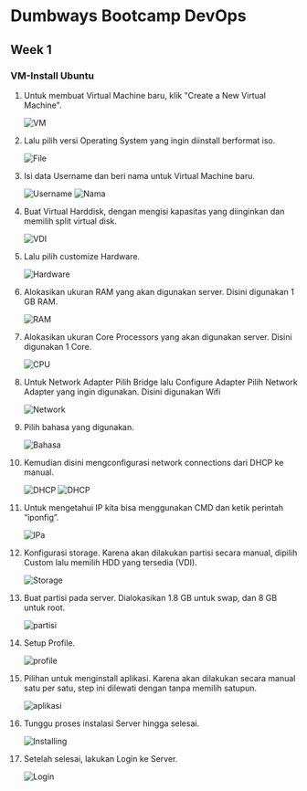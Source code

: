 # Dumbways Bootcamp DevOps
## Week 1
### VM-Install Ubuntu

1. Untuk membuat Virtual Machine baru, klik "Create a New Virtual Machine".
    
    ![VM](https://github.com/radianmy4/devops20-dumbways--Radian-Mulya-/blob/Master/Week1/VM-InstallUbuntu/img/1-1-BuatVMbaru.png)

2. Lalu pilih versi Operating System yang ingin diinstall berformat iso.

    ![File](https://github.com/radianmy4/devops20-dumbways--Radian-Mulya-/blob/Master/Week1/VM-InstallUbuntu/img/1-2-LokasiFileISO.png)

3. Isi data Username dan beri nama untuk Virtual Machine baru.
    
    ![Username](https://github.com/radianmy4/devops20-dumbways--Radian-Mulya-/blob/Master/Week1/VM-InstallUbuntu/img/1-3-UsernameVM.png)
    ![Nama](https://github.com/radianmy4/devops20-dumbways--Radian-Mulya-/blob/Master/Week1/VM-InstallUbuntu/img/1-4-NamaVM.png)

4. Buat Virtual Harddisk, dengan mengisi kapasitas yang diinginkan dan memilih split virtual disk.

    ![VDI](https://github.com/radianmy4/devops20-dumbways--Radian-Mulya-/blob/Master/Week1/VM-InstallUbuntu/img/1-5-MembuatVirtualHarddisk.png)

5. Lalu pilih customize Hardware.
    
    ![Hardware](https://github.com/radianmy4/devops20-dumbways--Radian-Mulya-/blob/Master/Week1/VM-InstallUbuntu/img/1-6-CustomizeHardware.png)

6. Alokasikan ukuran RAM yang akan digunakan server. Disini digunakan 1 GB RAM.
    
    ![RAM](https://github.com/radianmy4/devops20-dumbways--Radian-Mulya-/blob/Master/Week1/VM-InstallUbuntu/img/1-7-Ram.png)

7. Alokasikan ukuran Core Processors yang akan digunakan server. Disini digunakan 1 Core.
    
    ![CPU](https://github.com/radianmy4/devops20-dumbways--Radian-Mulya-/blob/Master/Week1/VM-InstallUbuntu/img/1-8-Processors.png)

8. Untuk Network Adapter Pilih Bridge lalu Configure Adapter Pilih Network Adapter yang ingin digunakan. Disini digunakan Wifi 
    
    ![Network](https://github.com/radianmy4/devops20-dumbways--Radian-Mulya-/blob/Master/Week1/VM-InstallUbuntu/img/1-9-NetworkAdapter.png)

9. Pilih bahasa yang digunakan.
    
    ![Bahasa](https://github.com/radianmy4/devops20-dumbways--Radian-Mulya-/blob/Master/Week1/VM-InstallUbuntu/img/1-10-Bahasa.png)

10. Kemudian disini mengconfigurasi network connections dari DHCP ke manual.
    
    ![DHCP](https://github.com/radianmy4/devops20-dumbways--Radian-Mulya-/blob/Master/Week1/VM-InstallUbuntu/img/1-11-NetworkConection.png)
    ![DHCP](https://github.com/radianmy4/devops20-dumbways--Radian-Mulya-/blob/Master/Week1/VM-InstallUbuntu/img/1-12-IPv4Manual.png)

11. Untuk mengetahui IP kita bisa menggunakan CMD dan ketik perintah “iponfig”.
    
    ![IPa](https://github.com/radianmy4/devops20-dumbways--Radian-Mulya-/blob/Master/Week1/VM-InstallUbuntu/img/1-13-ManualIPdanCMDIPconfig.png)

12. Konfigurasi storage. Karena akan dilakukan partisi secara manual, dipilih Custom lalu memilih HDD yang tersedia (VDI).

    ![Storage](https://github.com/radianmy4/devops20-dumbways--Radian-Mulya-/blob/Master/Week1/VM-InstallUbuntu/img/1-14-AlokasiStorage.png)

13. Buat partisi pada server. Dialokasikan 1.8 GB untuk swap, dan 8 GB untuk root.
    
    ![partisi](https://github.com/radianmy4/devops20-dumbways--Radian-Mulya-/blob/Master/Week1/VM-InstallUbuntu/img/1-15-Partisi.png)

14. Setup Profile.

    ![profile](https://github.com/radianmy4/devops20-dumbways--Radian-Mulya-/blob/Master/Week1/VM-InstallUbuntu/img/1-16-SetupProfile.png)

15. Pilihan untuk menginstall aplikasi. Karena akan dilakukan secara manual satu per satu, step ini dilewati dengan tanpa memilih satupun.

    ![aplikasi](https://github.com/radianmy4/devops20-dumbways--Radian-Mulya-/blob/Master/Week1/VM-InstallUbuntu/img/1-17-AppServer.png)

16. Tunggu proses instalasi Server hingga selesai.

    ![Installing](https://github.com/radianmy4/devops20-dumbways--Radian-Mulya-/blob/Master/Week1/VM-InstallUbuntu/img/1-18-Installing.png)

17. Setelah selesai, lakukan Login ke Server.

    ![Login](https://github.com/radianmy4/devops20-dumbways--Radian-Mulya-/blob/Master/Week1/VM-InstallUbuntu/img/1-19-Login.png)
